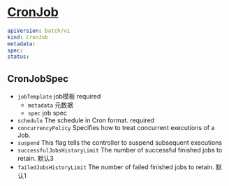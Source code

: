 # [CronJob](https://kubernetes.io/docs/reference/kubernetes-api/workload-resources/cron-job-v1/)

```yaml
apiVersion: batch/v1
kind: CronJob
metadata:
spec:
status:
```

## CronJobSpec

- `jobTemplate` job模板 required
  - `metadata` 元数据
  - `spec` job spec
- `schedule` The schedule in Cron format. required
- `concurrencyPolicy` Specifies how to treat concurrent executions of a Job.
- `suspend` This flag tells the controller to suspend subsequent executions
- `successfulJobsHistoryLimit` The number of successful finished jobs to retain. 默认3
- `failedJobsHistoryLimit` The number of failed finished jobs to retain. 默认1
